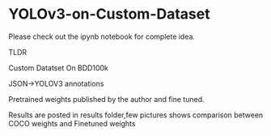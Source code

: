 # YOLOv3-on-Custom-Dataset
Please check out the ipynb notebook for complete idea.


TLDR

Custom Datatset On BDD100k

JSON->YOLOV3 annotations 

Pretrained weights published by the author and fine tuned.

Results are posted in results folder,few pictures shows comparison between COCO weights and Finetuned weights
